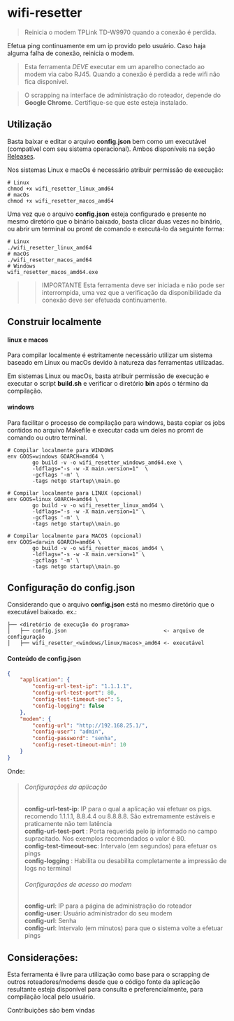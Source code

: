 # wifi-resetter

> Reinicia o modem TPLink TD-W9970 quando a conexão é perdida.

Efetua ping continuamente em um ip provido pelo usuário. Caso haja alguma falha de conexão, reinicia o modem.

> Esta ferramenta _*DEVE*_ executar em um aparelho conectado ao modem via cabo RJ45.
> Quando a conexão é perdida a rede wifi não fica disponível.

> O scrapping na interface de administração do roteador, depende do **Google Chrome**.
> Certifique-se que este esteja instalado.

## Utilização

Basta baixar e editar o arquivo **config.json** bem como um executável (compatível com seu sistema operacional). Ambos
disponíveis na seção [Releases](https://github.com/rmacedo88/wifi-resetter/releases).

Nos sistemas Linux e macOs é necessário atribuir permissão de execução:

```
# Linux
chmod +x wifi_resetter_linux_amd64
# macOs
chmod +x wifi_resetter_macos_amd64
```

Uma vez que o arquivo **config.json** esteja configurado e presente no mesmo diretório que o binário baixado, basta
clicar duas vezes no binário, ou abrir um terminal ou promt de comando e executá-lo da seguinte forma:

```
# Linux
./wifi_resetter_linux_amd64
# macOs
./wifi_resetter_macos_amd64
# Windows
wifi_resetter_macos_amd64.exe
```

>> IMPORTANTE
> Esta ferramenta deve ser iniciada e não pode ser interrompida, uma vez que a verificação da disponibilidade da conexão deve ser efetuada continuamente.

## Construir localmente

#### linux e macos

Para compilar localmente é estritamente necessário utilizar um sistema baseado em Linux ou macOs devido à natureza das
ferramentas utilizadas.

Em sistemas Linux ou macOs, basta atribuir permissão de execução e executar o script **build.sh** e verificar o
diretório **bin** após o término da compilação.

#### windows

Para facilitar o processo de compilação para windows, basta copiar os jobs contidos no arquivo Makefile e executar cada
um deles no promt de comando ou outro terminal.

```shell
# Compilar localmente para WINDOWS
env GOOS=windows GOARCH=amd64 \
		go build -v -o wifi_resetter_windows_amd64.exe \
		-ldflags="-s -w -X main.version=1"	\
		-gcflags '-m' \
		-tags netgo startup\\main.go

# Compilar localmente para LINUX (opcional)
env GOOS=linux GOARCH=amd64 \
		go build -v -o wifi_resetter_linux_amd64 \
		-ldflags="-s -w -X main.version=1" \
		-gcflags '-m' \
		-tags netgo startup\\main.go

# Compilar localmente para MACOS (opcional)
env GOOS=darwin GOARCH=amd64 \
		go build -v -o wifi_resetter_macos_amd64 \
		-ldflags="-s -w -X main.version=1" \
		-gcflags '-m' \
		-tags netgo startup\\main.go
```

## Configuração do config.json

Considerando que o arquivo **config.json** está no mesmo diretório que o executável baixado. ex.:

```
├── <diretório de execução do programa>
│   ├── config.json                               <- arquivo de configuração
│   ├── wifi_resetter_<windows/linux/macos>_amd64 <- executável

```

#### Conteúdo de config.json

```json
{
	"application": {
		"config-url-test-ip": "1.1.1.1",
		"config-url-test-port": 80,
		"config-test-timeout-sec": 5,
		"config-logging": false
	},
	"modem": {
		"config-url": "http://192.168.25.1/",
		"config-user": "admin",
		"config-password": "senha",
		"config-reset-timeout-min": 10
	}
}
```

Onde:

> ###### Configurações da aplicação
> **config-url-test-ip**: IP para o qual a aplicação vai efetuar os pigs. recomendo 1.1.1.1, 8.8.4.4 ou 8.8.8.8. São extremamente estáveis e praticamente não tem latência<br>
> **config-url-test-port** : Porta requerida pelo ip informado no campo supracitado. Nos exemplos recomendados o valor é 80.<br>
> **config-test-timeout-sec**: Intervalo (em segundos) para efetuar os pings <br>
> **config-logging** : Habilita ou desabilita completamente a impressão de logs no terminal<br>
> ###### Configurações de acesso ao modem
> **config-url**: IP para a página de administração do roteador<br>
> **config-user**: Usuário administrador do seu modem<br>
> **config-url**: Senha<br>
> **config-url**: Intervalo (em minutos) para que o sistema volte a efetuar pings <br>

## Considerações:

Esta ferramenta é livre para utilização como base para o scrapping de outros roteadores/modems desde que o código fonte
da aplicação resultante esteja disponível para consulta e preferencialmente, para compilação local pelo usuário.

Contribuições são bem vindas
